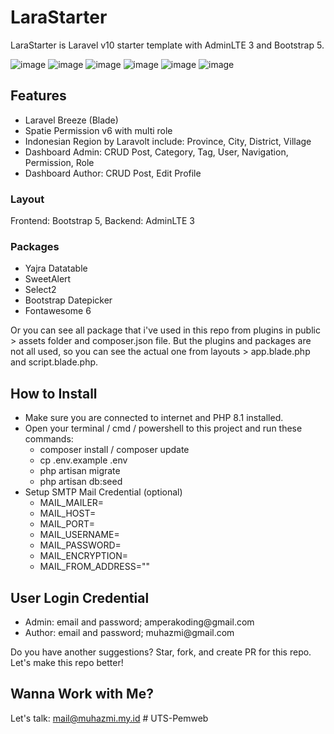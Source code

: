 <h1>LaraStarter</h1>
LaraStarter is Laravel v10 starter template with AdminLTE 3 and Bootstrap 5. 

![image](https://github.com/muhazmi/lara-starter/assets/22718017/a0b50847-0c56-45ca-8344-4cbcec9707c9)
![image](https://github.com/muhazmi/lara-starter/assets/22718017/92cb9b0b-ca65-41a0-b63d-1e9856c686ab)
![image](https://github.com/muhazmi/lara-starter/assets/22718017/0754c01b-53ec-42a2-9c05-54fa7c5222e1)
![image](https://github.com/muhazmi/lara-starter/assets/22718017/4f4d11a1-1b0d-4b58-891f-d966a9fe6b61)
![image](https://github.com/muhazmi/lara-starter/assets/22718017/fc80ce1a-390d-4224-9346-7f764eeddf50)
![image](https://github.com/muhazmi/lara-starter/assets/22718017/c82315bd-9fff-4c23-ba3d-abf139d24fe1)

<h2>Features</h2>
<ul>
    <li>Laravel Breeze (Blade)</li>
    <li>Spatie Permission v6 with multi role</li>
    <li>Indonesian Region by Laravolt include: Province, City, District, Village</li>
    <li>Dashboard Admin: CRUD Post, Category, Tag, User, Navigation, Permission, Role</li>
    <li>Dashboard Author: CRUD Post, Edit Profile</li>
</ul>

<h3>Layout</h3>
Frontend: Bootstrap 5, Backend: AdminLTE 3

<h3>Packages</h3>
<ul>
    <li>Yajra Datatable</li>
    <li>SweetAlert</li>
    <li>Select2</li>
    <li>Bootstrap Datepicker</li>
    <li>Fontawesome 6</li>
</ul>

Or you can see all package that i've used in this repo from plugins in public > assets folder and composer.json file. But the plugins and packages are not all used, so you can see the actual one from layouts > app.blade.php and script.blade.php.

<h2>How to Install</h2>
<ul>
    <li>Make sure you are connected to internet and PHP 8.1 installed.</li>
    <li>Open your terminal / cmd / powershell to this project and run these commands:
        <ul>
            <li>composer install / composer update</li>
            <li>cp .env.example .env</li>
            <li>php artisan migrate</li>
            <li>php artisan db:seed</li>
        </ul>
    </li>
    <li>Setup SMTP Mail Credential (optional)
        <ul>
            <li>MAIL_MAILER=</li>
            <li>MAIL_HOST=</li>
            <li>MAIL_PORT=</li>
            <li>MAIL_USERNAME=</li>
            <li>MAIL_PASSWORD=</li>
            <li>MAIL_ENCRYPTION=</li>
            <li>MAIL_FROM_ADDRESS=""</li>
        </ul>
    </li>
</ul>

<h2>User Login Credential</h2>
<ul>
    <li>Admin: email and password; amperakoding@gmail.com</li>
    <li>Author: email and password; muhazmi@gmail.com</li>
</ul>

Do you have another suggestions? Star, fork, and create PR for this repo. Let's make this repo better!

<h2>Wanna Work with Me?</h2>
Let's talk: <a href="mailto: mail@muhazmi.my.id">mail@muhazmi.my.id</a>
#   U T S - P e m w e b  
 